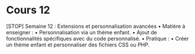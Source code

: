 

# Cours 12
[STOP]
Semaine 12 : Extensions et personnalisation avancées
	•	Matière à enseigner :
	•	Personnalisation via un thème enfant.
	•	Ajout de fonctionnalités spécifiques avec du code personnalisé.
	•	Pratique :
	•	Créer un thème enfant et personnaliser des fichiers CSS ou PHP.